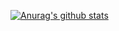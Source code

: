 [![Anurag's github stats](https://github-readme-stats.vercel.app/api?username=cyixlq)](https://github.com/anuraghazra/github-readme-stats)
